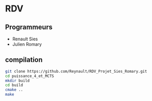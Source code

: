 # RDV

## Programmeurs
 - Renault Sies
 - Julien Romary

## compilation
```sh
git clone https://github.com/Reynault/RDV_Projet_Sies_Romary.git
cd puissance_4_et_MCTS
mkdir build
cd build
cmake ..
make
```